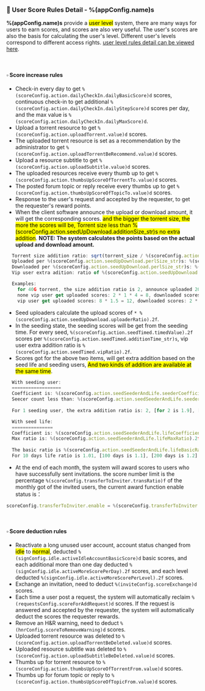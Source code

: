 ### :orange_book: User Score Rules Detail - %(appConfig.name)s

**%(appConfig.name)s** provide a <mark>user level</mark> system, there are many ways for users to earn scores, and scores are also very useful. The user's scores are also the basis for calculating the user's level. Different user's levels correspond to different access rights. [user level rules detail can be viewed here](/about/manual/userLevelRules).

&emsp;

#### :white_small_square: Score increase rules
* Check-in every day to get `%(scoreConfig.action.dailyCheckIn.dailyBasicScore)d` scores, continuous check-in to get additional `%(scoreConfig.action.dailyCheckIn.dailyStepScore)d` scores per day, and the max value is `%(scoreConfig.action.dailyCheckIn.dailyMaxScore)d`.
* Upload a torrent resource to get `%(scoreConfig.action.uploadTorrent.value)d` scores.
* The uploaded torrent resource is set as a recommendation by the administrator to get `%(scoreConfig.action.uploadTorrentBeRecommend.value)d` scores.
* Upload a resource subtitle to get `%(scoreConfig.action.uploadSubtitle.value)d` scores.
* The uploaded resources receive every thumb up to get `%(scoreConfig.action.thumbsUpScoreOfTorrentTo.value)d` scores.
* The posted forum topic or reply receive every thumbs up to get `%(scoreConfig.action.thumbsUpScoreOfTopicTo.value)d` scores.
* Response to the user's request and accepted by the requester, to get the requester's reward points.
* When the client software announce the upload or download amount, it will get the corresponding scores. <mark>and the bigger the torrent size, the more the scores will be, Torrent size less than %(scoreConfig.action.seedUpDownload.additionSize_str)s no extra addition</mark>.
  <span class="text-danger">**NOTE: The system calculates the points based on the actual upload and download amount.**</span>
```javascript
  Torrent size addition ratio: sqrt(torrent_size / %(scoreConfig.action.seedUpDownload.additionSize_str)s).
  Uploaded per %(scoreConfig.action.seedUpDownload.perlSize_str)s: %(scoreConfig.action.seedUpDownload.uploadValue).2f scores.
  Downloaded per %(scoreConfig.action.seedUpDownload.perlSize_str)s: %(scoreConfig.action.seedUpDownload.downloadValue).2f scores.
  Vip user extra adition: ratio of %(scoreConfig.action.seedUpDownload.vipRatio).2f

  Examples: 
    for 40G torrent, the size addition ratio is 2, announce uploaded 20G and downloaded 10G,
    none vip user get uploaded scores: 2 * 1 * 4 = 8, downloaded scores: 2 * 0.5 * 2 = 2. 
    vip user get uploaded scores: 8 * 1.5 = 12, downloaded scores: 2 * 1.5 = 3.
```
* Seed uploaders calculate the upload scores of `* %(scoreConfig.action.seedUpDownload.uploaderRatio).2f`.
* In the seeding state, the seeding scores will be get from the seeding time. For every seed, `%(scoreConfig.action.seedTimed.timedValue).2f` scores per `%(scoreConfig.action.seedTimed.additionTime_str)s`, vip user extra addition ratio is `%(scoreConfig.action.seedTimed.vipRatio).2f`.
* Scores got for the above two items, will get extra addition based on the seed life and seeding users, <mark>And two kinds of addition are available at the same time</mark>.
```javascript
  With seeding user:
  ==================
  Coefficient is: %(scoreConfig.action.seedSeederAndLife.seederCoefficient).2f
  Seecer count less than: %(scoreConfig.action.seedSeederAndLife.seederCount)d
  
  For 1 seeding user, the extra addition ratio is: 2, [for 2 is 1.9], [for 3 is 1.8], [for 4 is 1.7], [for 5 is 1.6], [for 6 is 1.5], [for 7 is 1.4], [for 8 is 1.3], [for 9 is 1.2], [for 10 is 1.1], [more than 10 is 1, same as no extra addition].
```
```javascript
  With seed life:
  ===============
  Coefficient is: %(scoreConfig.action.seedSeederAndLife.lifeCoefficientOfDay).3f
  Max ratio is: %(scoreConfig.action.seedSeederAndLife.lifeMaxRatio).2f
  
  The basic ratio is %(scoreConfig.action.seedSeederAndLife.lifeBasicRatio).2f, increase %(scoreConfig.action.seedSeederAndLife.lifeCoefficientOfDay).3f every day.
  For 10 days life ratio is 1.01, [100 days is 1.1], [200 days is 1.2] etc, the max ratio is %(scoreConfig.action.seedSeederAndLife.lifeMaxRatio).2f.
```
* At the end of each month, the system will award scores to users who have successfully sent invitations. the score number limit is the percentage `%(scoreConfig.transferToInviter.transRatio)f` of the monthly got of the invited users, the current award function enable status is：
```javascript
scoreConfig.transferToInviter.enable = %(scoreConfig.transferToInviter.enable)s
```

&emsp;

#### :white_small_square: Score deduction rules
* Reactivate a long unused user account, account status changed from <mark>idle</mark> to <mark>normal</mark>, deducted `%(signConfig.idle.activeIdleAccountBasicScore)d` basic scores, and each additional more than one day deducted `%(signConfig.idle.activeMoreScorePerDay).2f` scores, and each level deducted `%(signConfig.idle.activeMoreScorePerLevel).2f` scores.
* Exchange an invitation, need to deduct `%(inviteConfig.scoreExchange)d` scores.
* Each time a user post a request, the system will automatically reclaim `%(requestsConfig.scoreForAddRequest)d` scores. If the request is answered and accepted by the requester, the system will automatically deduct the scores the requester rewards.
* Remove an H&R warning, need to deduct `%(hnrConfig.scoreToRemoveWarning)d` scores.
* Uploaded torrent resource was deleted to `%(scoreConfig.action.uploadTorrentBeDeleted.value)d` scores.
* Uploaded resource subtitle was deleted to `%(scoreConfig.action.uploadSubtitleBeDeleted.value)d` scores.
* Thumbs up for torrent resource to `%(scoreConfig.action.thumbsUpScoreOfTorrentFrom.value)d` scores.
* Thumbs up for forum topic or reply to `%(scoreConfig.action.thumbsUpScoreOfTopicFrom.value)d` scores.